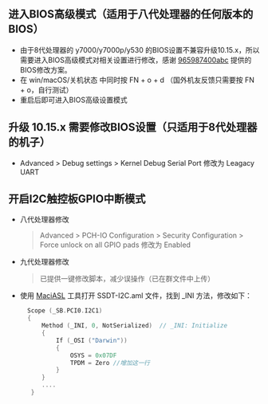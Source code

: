 ## 进入BIOS高级模式（适用于八代处理器的任何版本的BIOS）
- 由于8代处理器的 y7000/y7000p/y530 的BIOS设置不兼容升级10.15.x，所以需要进入BIOS高级模式对相关设置进行修改，感谢 [965987400abc](https://github.com/965987400abc) 提供的BIOS修改方案。
- 在 win/macOS/关机状态 中同时按 FN + o + d （国外机友反馈只需要按 FN + o，自行测试）
- 重启后即可进入BIOS高级设置模式

## 升级 10.15.x 需要修改BIOS设置（只适用于8代处理器的机子）
- Advanced > Debug settings > Kernel Debug Serial Port 修改为 Leagacy UART

## 开启I2C触控板GPIO中断模式
- 八代处理器修改  
  > Advanced > PCH-IO Configuration >  Security Configuration >  Force unlock on all GPIO pads 修改为 Enabled
- 九代处理器修改  
  > 已提供一键修改脚本，减少误操作（已在群文件中上传）
- 使用 [MaciASL](https://github.com/acidanthera/MaciASL/releases) 工具打开 SSDT-I2C.aml 文件，找到 _INI 方法，修改如下：
  ```Swift
    Scope (_SB.PCI0.I2C1)
    {
        Method (_INI, 0, NotSerialized)  // _INI: Initialize
        {
            If (_OSI ("Darwin"))
            {
                OSYS = 0x07DF
                TPDM = Zero //增加这一行
            }
        }
        ....
     }
  ```
